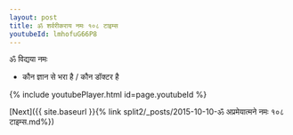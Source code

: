 ```yaml
---
layout: post
title: ॐ शर्वरीकराय नमः १०८ टाइम्स
youtubeId: lmhofuG66P8
---
```

 
 
 ॐ विद्यया नमः  
 
 -  कौन ज्ञान से भरा है / कौन डॉक्टर है 
 
  
 
  
 
 
 
 
 
 


{% include youtubePlayer.html id=page.youtubeId %}
 
[Next]({{ site.baseurl }}{% link  split2/_posts/2015-10-10-ॐ अप्रमेयात्मने नमः १०८ टाइम्स.md%})
 
